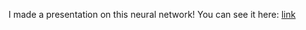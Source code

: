 I made a presentation on this neural network! You can see it here: [link](https://docs.google.com/presentation/d/1aA6K0ug2BoUjFXYbuuZmCprGwzcspL_UxxXYB_6FuJs/edit?usp=sharing)

